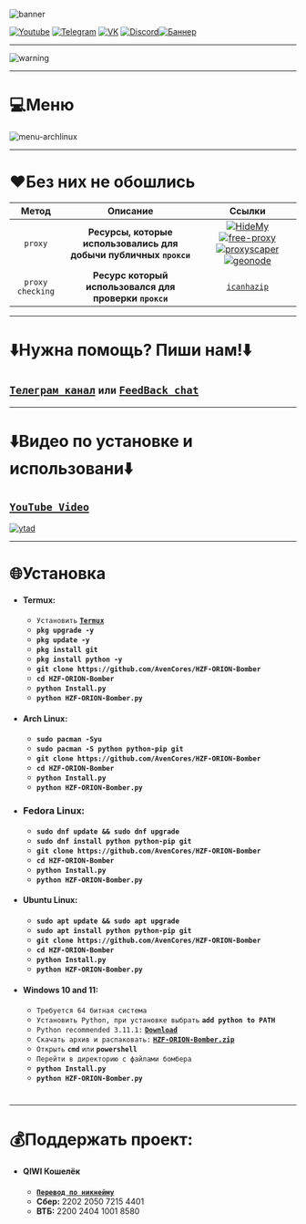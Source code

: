 ![banner](https://user-images.githubusercontent.com/64781822/184989363-0f13533a-42ff-47d0-b956-abd7b35448e4.png)

[![Youtube](https://user-images.githubusercontent.com/64781822/185656066-cdb875f1-ade6-4499-ae50-79a4f61fdc3e.png)](https://www.youtube.com/c/HZFYT/) [![Telegram](https://user-images.githubusercontent.com/64781822/185657127-657c530b-3849-4931-ab91-63d6f0508330.png)](https://t.me/hzfnews) [![VK](https://user-images.githubusercontent.com/64781822/185657778-21a240e2-da1f-4b72-b37e-447c9adebfcb.png)](https://vk.com/hzforum1) [![Discord](https://user-images.githubusercontent.com/64781822/185659753-b997c6db-c91a-42c0-8876-6826d46568ba.png)](https://discord.com/invite/7bneGfUS5h)[![Баннер](https://user-images.githubusercontent.com/64781822/185762634-2483a0c0-f81a-419e-b41c-8d11fb4a92d2.png)](https://github.com/Lucky1376/ORION-Bomber)

___
![warning](https://user-images.githubusercontent.com/64781822/185710900-b19394a1-3d64-4096-8b11-307588f8600e.png)
___

# 💻Меню
![menu-archlinux](https://i.imgur.com/rvN3CPo.png)

___
# ❤️️**Без них не обошлись**
| Метод | Описание | Ссылки|
|:----------:|:----:|:----------:|
| `proxy` | **Ресурсы, которые использовались для добычи публичных `прокси`**|[![HideMy](https://i.ibb.co/Xp3TscR/hmn-logo-300x300.png)](https://hidemy.name/ru/)[![free-proxy](https://i.ibb.co/CnXVgkx/1658415338280.jpg)](https://free-proxy-list.net)[![proxyscaper](https://i.ibb.co/PYmCfwk/images.png)](https://proxyscrape.com)[![geonode](https://i.ibb.co/Jn2gfPn/image.png)](https://proxylist.geonode.com)|
| `proxy checking` | **Ресурс который использовался для проверки `прокси`** | [`icanhazip`](http://icanhazip.com) |

___
# ⬇️Нужна помощь? Пиши нам!⬇️

## [**`Телеграм канал`**](https://t.me/hzfnews) `или` [**`FeedBack chat`**](https://t.me/+MDOUaUZzWlEwNjRi)

___
# ⬇️Видео по установке и использовани⬇️
## [**`YouTube Video`**](https://youtu.be/XZcZvAzBK2Q)
[![ytad](https://i.imgur.com/d0Rmco5.png)](https://youtu.be/XZcZvAzBK2Q)

___
# 🌐Установка
+ #### **Termux:**
  + `Установить` [**`Termux`**](https://f-droid.org/en/packages/com.termux/)
  + **`pkg upgrade -y`**
  + **`pkg update -y`**
  + **`pkg install git`**
  + **`pkg install python -y`**
  + **`git clone https://github.com/AvenCores/HZF-ORION-Bomber`**
  + **`cd HZF-ORION-Bomber`**
  + **`python Install.py`**
  + **`python HZF-ORION-Bomber.py`**

+ #### **Arch Linux:**
  + **`sudo pacman -Syu`**
  + **`sudo pacman -S python python-pip git`**
  + **`git clone https://github.com/AvenCores/HZF-ORION-Bomber`**
  + **`cd HZF-ORION-Bomber`**
  + **`python Install.py`**
  + **`python HZF-ORION-Bomber.py`**

+ ### **Fedora Linux:**
  + **`sudo dnf update && sudo dnf upgrade`**
  + **`sudo dnf install python python-pip git`**
  + **`git clone https://github.com/AvenCores/HZF-ORION-Bomber`**
  + **`cd HZF-ORION-Bomber`**
  + **`python Install.py`**
  + **`python HZF-ORION-Bomber.py`**

+ #### **Ubuntu Linux:**
  + **`sudo apt update && sudo apt upgrade`**
  + **`sudo apt install python python-pip git`**
  + **`git clone https://github.com/AvenCores/HZF-ORION-Bomber`**
  + **`cd HZF-ORION-Bomber`**
  + **`python Install.py`**
  + **`python HZF-ORION-Bomber.py`**

+ #### **Windows 10 and 11:**
  + `Требуется 64 битная система`
  + `Установить Python, при установке выбрать` **`add python to PATH`**
  + `Python recommended 3.11.1:` [**`Download`**](https://www.python.org/)
  + `Скачать архив и распаковать:` [**`HZF-ORION-Bomber.zip`**](https://github.com/AvenCores/HZF-ORION-Bomber/archive/refs/heads/master.zip)
  + `Открыть` **`cmd`** `или` **`powershell`**
  + `Перейти в директорию с файлами бомбера`
  + **`python Install.py`**
  + **`python HZF-ORION-Bomber.py`**

#
___
# 💰Поддержать проект:

+ #### **QIWI Кошелёк**
  + [**`Перевод по никнейму`**](https://qiwi.com/n/AVENCORESDONATE)
  + **Сбер:** 2202 2050 7215 4401
  + **ВТБ:** 2200 2404 1001 8580
